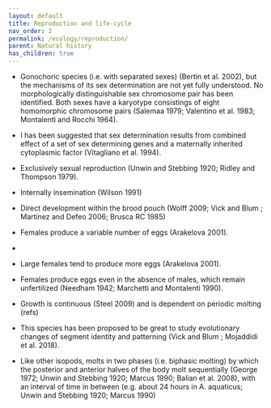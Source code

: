 ```yaml
---
layout: default
title: Reproduction and life-cycle
nav_order: 2
permalink: /ecology/reproduction/
parent: Natural history
has_children: true
---
```


- Gonochoric species (i.e. with separated sexes) (Bertin et al. 2002), but the mechanisms of its sex determination are not yet fully understood. No morphologically distinguishable sex chromosome pair has been identified. Both sexes have a karyotype consistings of eight homomorphic chromosome pairs (Salemaa 1979; Valentino et al. 1983; Montalenti and Rocchi 1964). 

- I has been suggested that sex determination results from combined effect of a set of sex determining genes and a maternally inherited cytoplasmic factor (Vitagliano et al. 1994). 
- Exclusively sexual reproduction (Unwin and Stebbing 1920; Ridley and Thompson 1979). 
- Internally insemination (Wilson 1991) 
- Direct development within the brood pouch (Wolff 2009; Vick and Blum ; Martínez and Defeo 2006; Brusca RC 1985)
- Females produce a variable number of eggs (Arakelova 2001).
-  
- Large females tend to produce more eggs (Arakelova 2001). 
- Females produce eggs even in the absence of males, which remain unfertilized (Needham 1942; Marchetti and Montalenti 1990). 
- Growth is continuous (Steel 2009) and is dependent on periodic molting (refs)
- This species has been proposed to be great to study evolutionary changes of segment identity and patterning (Vick and Blum ; Mojaddidi et al. 2018).
- Like other isopods, molts in two phases (i.e. biphasic molting) by which the posterior and anterior halves of the body molt sequentially (George 1972; Unwin and Stebbing 1920; Marcus 1990; Balian et al. 2008), with an interval of time in between (e.g. about 24 hours in A. aquaticus; Unwin and Stebbing 1920; Marcus 1990)
